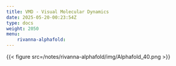 ```yaml
---
title: VMD - Visual Molecular Dynamics
date: 2025-05-20-00:23:54Z
type: docs 
weight: 2050
menu: 
    rivanna-alphafold:
---
```



{{< figure src=/notes/rivanna-alphafold/img/Alphafold_40.png >}}


